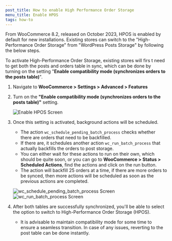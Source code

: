 ```yaml
---
post_title: How to enable High Performance Order Storage
menu_title: Enable HPOS
tags: how-to
---
```


From WooCommerce 8.2, released on October 2023, HPOS is enabled by default for new installations. Existing stores can switch to the "High-Performance Order Storage" from "WordPress Posts Storage" by following the below steps.

To activate High-Performance Order Storage, existing stores will firs   t need to get both the posts and orders table in sync, which can be done by turning on the setting "**Enable compatibility mode (synchronizes orders to the posts table)**".

1. Navigate to **WooCommerce > Settings > Advanced > Features**
2. Turn on the **"Enable compatibility mode (synchronizes orders to the posts table)"** setting.

    ![Enable HPOS Screen](https://developer.woo.com/wp-content/uploads/2023/12/New-Project-4.jpg)

3. Once this setting is activated, background actions will be scheduled.

    - The action `wc_schedule_pending_batch_process` checks whether there are orders that need to be backfilled.
    - If there are, it schedules another action `wc_run_batch_process` that actually backfills the orders to post storage.
    - You can either wait for these actions to run on their own, which should be quite soon, or you can go to **WooCommerce > Status > Scheduled Actions**, find the actions and click on the run button.
    - The action will backfill 25 orders at a time, if there are more orders to be synced, then more actions will be scheduled as soon as the previous actions are completed.

    ![wc_schedule_pending_batch_process Screen](https://developer.woo.com/wp-content/uploads/2023/12/2.jpg)
    ![wc_run_batch_process Screen](https://developer.woo.com/wp-content/uploads/2023/12/New-Project-5.jpg)

4. After both tables are successfully synchronized, you'll be able to select the option to switch to High-Performance Order Storage (HPOS).
  
    - It is advisable to maintain compatibility mode for some time to ensure a seamless transition. In case of any issues, reverting to the post table can be done instantly.

